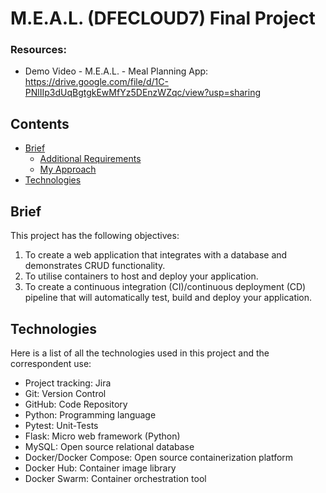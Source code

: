 # M.E.A.L. (DFECLOUD7) Final Project

### Resources:
* Demo Video - M.E.A.L. - Meal Planning App: https://drive.google.com/file/d/1C-PNlIIp3dUqBgtgkEwMfYz5DEnzWZqc/view?usp=sharing

## Contents
* [Brief](#brief)
   * [Additional Requirements](#additional-requirements)
   * [My Approach](#my-approach)
* [Technologies](#technologies)

## Brief
This project has the following objectives:
1. To create a web application that integrates with a database and demonstrates CRUD functionality.
2. To utilise containers to host and deploy your application.
3. To create a continuous integration (CI)/continuous deployment (CD) pipeline that will automatically test, build and deploy your application.

## Technologies
Here is a list of all the technologies used in this project and the correspondent use:
* Project tracking: Jira
* Git: Version Control
* GitHub: Code Repository
* Python: Programming language
* Pytest: Unit-Tests
* Flask: Micro web framework (Python)
* MySQL: Open source relational database
* Docker/Docker Compose: Open source containerization platform
* Docker Hub: Container image library
* Docker Swarm: Container orchestration tool


